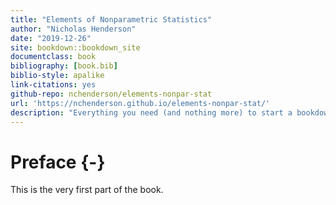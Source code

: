 ```yaml
--- 
title: "Elements of Nonparametric Statistics"
author: "Nicholas Henderson"
date: "2019-12-26"
site: bookdown::bookdown_site
documentclass: book
bibliography: [book.bib]
biblio-style: apalike
link-citations: yes
github-repo: nchenderson/elements-nonpar-stat
url: 'https://nchenderson.github.io/elements-nonpar-stat/'
description: "Everything you need (and nothing more) to start a bookdown book."
---
```


# Preface {-}

This is the very first part of the book.

